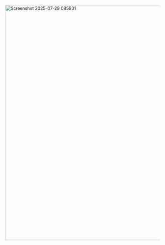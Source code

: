 <img width="1335" height="763" alt="Screenshot 2025-07-29 085931" src="https://github.com/user-attachments/assets/14f0e0c2-d136-42e6-8e68-00b6115862ca" />

